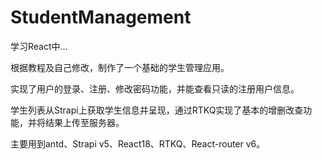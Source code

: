 # StudentManagement

 学习React中...



根据教程及自己修改，制作了一个基础的学生管理应用。

实现了用户的登录、注册、修改密码功能，并能查看只读的注册用户信息。

学生列表从Strapi上获取学生信息并呈现，通过RTKQ实现了基本的增删改查功能，并将结果上传至服务器。

主要用到antd、Strapi v5、React18、RTKQ、React-router v6。
